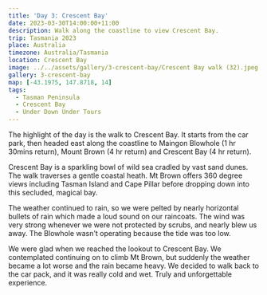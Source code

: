 ```yaml
---
title: 'Day 3: Crescent Bay'
date: 2023-03-30T14:00:00+11:00
description: Walk along the coastline to view Crescent Bay.
trip: Tasmania 2023
place: Australia
timezone: Australia/Tasmania
location: Crescent Bay
image: ../../assets/gallery/3-crescent-bay/Crescent Bay walk (32).jpeg
gallery: 3-crescent-bay
map: [-43.1975, 147.8718, 14]
tags:
  - Tasman Peninsula
  - Crescent Bay
  - Under Down Under Tours
---
```


The highlight of the day is the walk to Crescent Bay. It starts from the car park, then headed east along the coastline to Maingon Blowhole (1 hr 30mins return), Mount Brown (4 hr return) and Crescent Bay​ (4 hr return). ​

Crescent Bay is a sparkling bowl of wild sea cradled by vast sand dunes. The walk traverses a gentle coastal heath. Mt Brown offers 360 degree views including Tasman Island and Cape Pillar before dropping down into this secluded, magical bay.

The weather continued to rain, so we were pelted by nearly horizontal bullets of rain which made a loud sound on our raincoats. The wind was very strong whenever we were not protected by scrubs, and nearly blew us away. The Blowhole wasn't operating because the tide was too low.

We were glad when we reached the lookout to Crescent Bay. We contemplated continuing on to climb Mt Brown, but suddenly the weather became a lot worse and the rain became heavy. We decided to walk back to the car pack, and it was really cold and wet. Truly and unforgettable experience.
